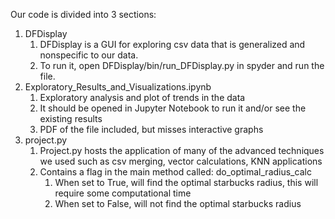 Our code is divided into 3 sections:

1. DFDisplay
   1. DFDisplay is a GUI for exploring csv data that is generalized and nonspecific to our data. 
   2. To run it, open DFDisplay/bin/run_DFDisplay.py in spyder and run the file.
2. Exploratory_Results_and_Visualizations.ipynb
   1. Exploratory analysis and plot of trends in the data
   2. It should be opened in Jupyter Notebook to run it and/or see the existing results
   3. PDF of the file included, but misses interactive graphs
3. project.py
   1. Project.py hosts the application of many of the advanced techniques we used such as csv merging, vector calculations, KNN applications
   2. Contains a flag in the main method called: do_optimal_radius_calc
      1. When set to True, will find the optimal starbucks radius, this will require some computational time
      2. When set to False, will not find the optimal starbucks radius

